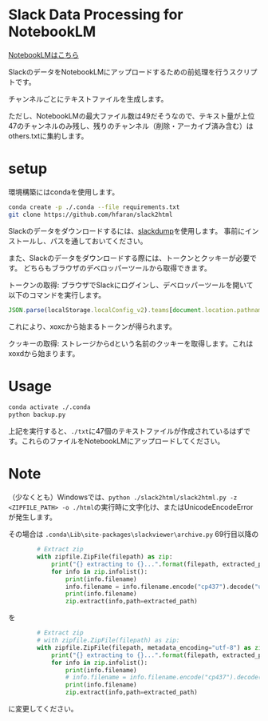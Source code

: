 # Slack Data Processing for NotebookLM

[NotebookLMはこちら](https://notebooklm.google.com/notebook/5b7f2979-468a-430b-9089-92a5feaf2da3)

SlackのデータをNotebookLMにアップロードするための前処理を行うスクリプトです。

チャンネルごとにテキストファイルを生成します。

ただし、NotebookLMの最大ファイル数は49だそうなので、テキスト量が上位47のチャンネルのみ残し、残りのチャンネル（削除・アーカイブ済み含む）はothers.txtに集約します。

# setup

環境構築にはcondaを使用します。

```bash
conda create -p ./.conda --file requirements.txt
git clone https://github.com/hfaran/slack2html
```

Slackのデータをダウンロードするには、[slackdump](https://github.com/rusq/slackdump)を使用します。
事前にインストールし、パスを通しておいてください。

また、Slackのデータをダウンロードする際には、トークンとクッキーが必要です。
どちらもブラウザのデベロッパーツールから取得できます。

トークンの取得: ブラウザでSlackにログインし、デベロッパーツールを開いて以下のコマンドを実行します。

```javascript
JSON.parse(localStorage.localConfig_v2).teams[document.location.pathname.match(/^\/client\/(T[A-Z0-9]+)/)[1]].token
```

これにより、xoxcから始まるトークンが得られます。

クッキーの取得: ストレージからdという名前のクッキーを取得します。これはxoxdから始まります。



# Usage

```bash
conda activate ./.conda
python backup.py
```

上記を実行すると、`./txt`に47個のテキストファイルが作成されているはずです。これらのファイルをNotebookLMにアップロードしてください。

# Note

（少なくとも）Windowsでは、`python ./slack2html/slack2html.py -z <ZIPFILE_PATH> -o ./html`の実行時に文字化け、またはUnicodeEncodeErrorが発生します。

その場合は `.conda\Lib\site-packages\slackviewer\archive.py` 69行目以降の


```python
        # Extract zip
        with zipfile.ZipFile(filepath) as zip:
            print("{} extracting to {}...".format(filepath, extracted_path))
            for info in zip.infolist():
                print(info.filename)
                info.filename = info.filename.encode("cp437").decode("utf-8")
                print(info.filename)
                zip.extract(info,path=extracted_path)
```
を

```python
        # Extract zip
        # with zipfile.ZipFile(filepath) as zip:
        with zipfile.ZipFile(filepath, metadata_encoding="utf-8") as zip:
            print("{} extracting to {}...".format(filepath, extracted_path))
            for info in zip.infolist():
                print(info.filename)
                # info.filename = info.filename.encode("cp437").decode("utf-8")
                print(info.filename)
                zip.extract(info,path=extracted_path)
```

に変更してください。